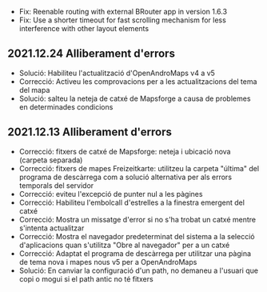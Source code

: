 - Fix: Reenable routing with external BRouter app in version 1.6.3
- Fix: Use a shorter timeout for fast scrolling mechanism for less interference with other layout elements

## 2021.12.24 Alliberament d'errors

- Solució: Habiliteu l'actualització d'OpenAndroMaps v4 a v5
- Correcció: Activeu les comprovacions per a les actualitzacions del tema del mapa
- Solució: salteu la neteja de catxé de Mapsforge a causa de problemes en determinades condicions

## 2021.12.13 Alliberament d'errors

- Correcció: fitxers de catxé de Mapsforge: neteja i ubicació nova (carpeta separada)
- Correcció: fitxers de mapes Freizeitkarte: utilitzeu la carpeta "última" del programa de descàrrega com a solució alternativa per als errors temporals del servidor
- Correcció: eviteu l'excepció de punter nul a les pàgines
- Correcció: Habiliteu l'embolcall d'estrelles a la finestra emergent del catxé
- Correcció: Mostra un missatge d'error si no s'ha trobat un catxé mentre s'intenta actualitzar
- Correcció: Mostra el navegador predeterminat del sistema a la selecció d'aplicacions quan s'utilitza "Obre al navegador" per a un catxé
- Correcció: Adaptat el programa de descàrrega per utilitzar una pàgina de tema nova i mapes nous v5 per a OpenAndroMaps
- Solució: En canviar la configuració d'un path, no demaneu a l'usuari que copi o mogui si el path antic no té fitxers

